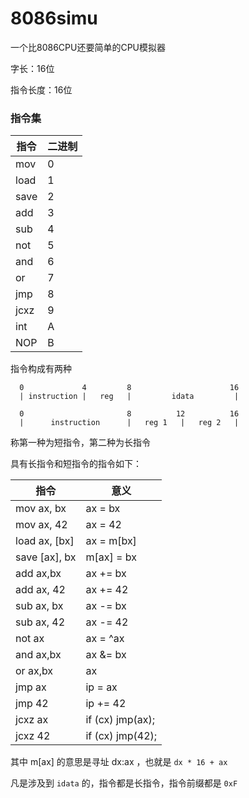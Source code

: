# 8086simu
一个比8086CPU还要简单的CPU模拟器

字长：16位

指令长度：16位

### 指令集

| 指令 | 二进制 |
|------|--------|
mov   | 0
load  | 1
save  | 2
add   | 3
sub   | 4
not   | 5
and   | 6
or    | 7
jmp   | 8
jcxz  | 9
int   | A
NOP   | B

指令构成有两种

	  0             4         8                      16
	  | instruction |   reg   |         idata         |
	  
	  0                       8          12          16
	  |      instruction      |   reg 1   |   reg 2   |

称第一种为短指令，第二种为长指令

具有长指令和短指令的指令如下：

| 指令 | 意义 |
|------|------|
mov  ax, bx | ax = bx
mov  ax, 42 | ax = 42
load ax, [bx] | ax = m[bx]
save [ax], bx | m[ax] = bx
add  ax,bx  | ax += bx
add  ax, 42 | ax += 42
sub  ax, bx | ax -= bx
sub  ax, 42 | ax -= 42
not  ax     | ax = ^ax
and  ax,bx  | ax &= bx
or   ax,bx  | ax |= bx
jmp  ax     | ip = ax
jmp  42     | ip += 42
jcxz ax     | if (cx) jmp(ax);
jcxz 42     | if (cx) jmp(42);

其中 m[ax] 的意思是寻址 dx:ax ，也就是 `dx * 16 + ax`

凡是涉及到 `idata` 的，指令都是长指令，指令前缀都是 `0xF`
